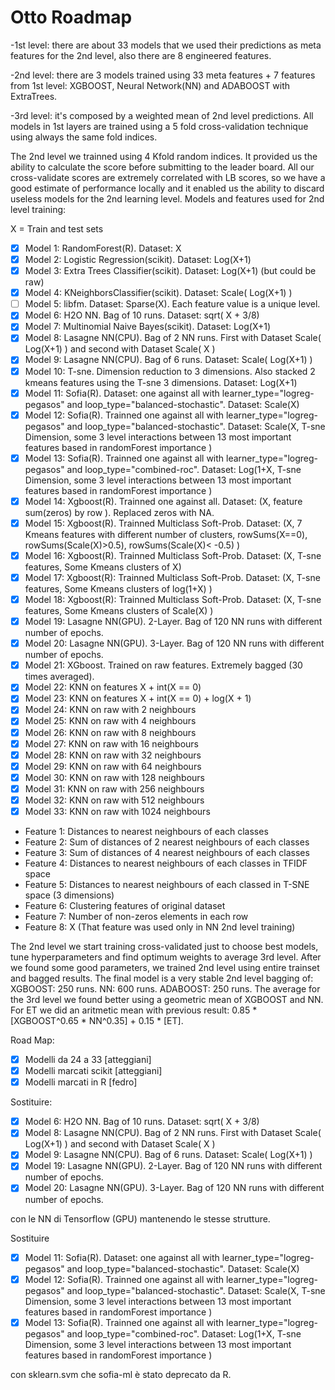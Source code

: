 # Otto Roadmap

-1st level: there are about 33 models that we used their predictions as meta features for the 2nd level, also there are 8 engineered features.

-2nd level: there are 3 models trained using 33 meta features + 7 features from 1st level: XGBOOST, Neural Network(NN) and ADABOOST with ExtraTrees.

-3rd level: it's composed by a weighted mean of 2nd level predictions.
All models in 1st layers are trained using a 5 fold cross-validation technique using always the same fold indices.

The 2nd level we trainned using 4 Kfold random indices. It provided us the ability to calculate the score before submitting to the leader board. All our cross-validate scores are extremely correlated with LB scores, so we have a good estimate of performance locally and it enabled us the ability to discard useless models for the 2nd learning level.
Models and features used for 2nd level training:

X = Train and test sets
+ [x] Model 1: RandomForest(R). Dataset: X
+ [x] Model 2: Logistic Regression(scikit). Dataset: Log(X+1)
+ [x] Model 3: Extra Trees Classifier(scikit). Dataset: Log(X+1) (but could be raw)
+ [x] Model 4: KNeighborsClassifier(scikit). Dataset: Scale( Log(X+1) )
+ [ ] Model 5: libfm. Dataset: Sparse(X). Each feature value is a unique level.
+ [x] Model 6: H2O NN. Bag of 10 runs. Dataset: sqrt( X + 3/8) 
+ [x] Model 7: Multinomial Naive Bayes(scikit). Dataset: Log(X+1)
+ [x] Model 8: Lasagne NN(CPU). Bag of 2 NN runs. First with Dataset Scale( Log(X+1) ) and second with Dataset Scale( X )
+ [x] Model 9: Lasagne NN(CPU). Bag of 6 runs. Dataset: Scale( Log(X+1) )
+ [x] Model 10: T-sne. Dimension reduction to 3 dimensions. Also stacked 2 kmeans features using the T-sne 3 dimensions. Dataset: Log(X+1)
+ [x] Model 11: Sofia(R). Dataset: one against all with learner_type="logreg-pegasos" and loop_type="balanced-stochastic". Dataset: Scale(X)
+ [x] Model 12: Sofia(R). Trainned one against all with learner_type="logreg-pegasos" and loop_type="balanced-stochastic". Dataset: Scale(X, T-sne Dimension, some 3 level interactions between 13 most important features based in randomForest importance )
+ [x] Model 13: Sofia(R). Trainned one against all with learner_type="logreg-pegasos" and loop_type="combined-roc". Dataset: Log(1+X, T-sne Dimension, some 3 level interactions between 13 most important features based in randomForest importance )
+ [x] Model 14: Xgboost(R). Trainned one against all. Dataset: (X, feature sum(zeros) by row ). Replaced zeros with NA. 
+ [x] Model 15: Xgboost(R). Trainned Multiclass Soft-Prob. Dataset: (X, 7 Kmeans features with different number of clusters, rowSums(X==0), rowSums(Scale(X)>0.5), rowSums(Scale(X)< -0.5) )
+ [x] Model 16: Xgboost(R). Trainned Multiclass Soft-Prob. Dataset: (X, T-sne features, Some Kmeans clusters of X)
+ [x] Model 17: Xgboost(R): Trainned Multiclass Soft-Prob. Dataset: (X, T-sne features, Some Kmeans clusters of log(1+X) )
+ [x] Model 18: Xgboost(R): Trainned Multiclass Soft-Prob. Dataset: (X, T-sne features, Some Kmeans clusters of Scale(X) )
+ [x] Model 19: Lasagne NN(GPU). 2-Layer. Bag of 120 NN runs with different number of epochs.
+ [x] Model 20: Lasagne NN(GPU). 3-Layer. Bag of 120 NN runs with different number of epochs.
+ [x] Model 21: XGboost. Trained on raw features. Extremely bagged (30 times averaged).
+ [x] Model 22: KNN on features X + int(X == 0)
+ [x] Model 23: KNN on features X + int(X == 0) + log(X + 1)
+ [x] Model 24: KNN on raw with 2 neighbours 
+ [x] Model 25: KNN on raw with 4 neighbours
+ [x] Model 26: KNN on raw with 8 neighbours
+ [x] Model 27: KNN on raw with 16 neighbours
+ [x] Model 28: KNN on raw with 32 neighbours
+ [x] Model 29: KNN on raw with 64 neighbours
+ [x] Model 30: KNN on raw with 128 neighbours
+ [x] Model 31: KNN on raw with 256 neighbours
+ [x] Model 32: KNN on raw with 512 neighbours
+ [x] Model 33: KNN on raw with 1024 neighbours

+ Feature 1: Distances to nearest neighbours of each classes
+ Feature 2: Sum of distances of 2 nearest neighbours of each classes
+ Feature 3: Sum of distances of 4 nearest neighbours of each classes
+ Feature 4: Distances to nearest neighbours of each classes in TFIDF space
+ Feature 5: Distances to nearest neighbours of each classed in T-SNE space (3 dimensions)
+ Feature 6: Clustering features of original dataset
+ Feature 7: Number of non-zeros elements in each row
+ Feature 8: X (That feature was used only in NN 2nd level training)

The 2nd level we start training cross-validated just to choose best models, tune hyperparameters and find optimum weights to average 3rd level.
After we found some good parameters, we trained 2nd level using entire trainset and bagged results.
The final model is a very stable 2nd level bagging of:
XGBOOST: 250 runs.
NN: 600 runs.
ADABOOST: 250 runs.
The average for the 3rd level we found better using a geometric mean of XGBOOST and NN. For ET we did an aritmetic mean with previous result: 0.85 * [XGBOOST^0.65 * NN^0.35] + 0.15 * [ET].


Road Map:
+ [x] Modelli da 24 a 33 [atteggiani]
+ [x] Modelli marcati scikit [atteggiani]
+ [x] Modelli marcati in R [fedro]

Sostituire:

+ [x] Model 6: H2O NN. Bag of 10 runs. Dataset: sqrt( X + 3/8) 
+ [x] Model 8: Lasagne NN(CPU). Bag of 2 NN runs. First with Dataset Scale( Log(X+1) ) and second with Dataset Scale( X )
+ [x] Model 9: Lasagne NN(CPU). Bag of 6 runs. Dataset: Scale( Log(X+1) )
+ [x] Model 19: Lasagne NN(GPU). 2-Layer. Bag of 120 NN runs with different number of epochs.
+ [x] Model 20: Lasagne NN(GPU). 3-Layer. Bag of 120 NN runs with different number of epochs.

con le NN di Tensorflow (GPU) mantenendo le stesse strutture.

Sostituire

+ [x] Model 11: Sofia(R). Dataset: one against all with learner_type="logreg-pegasos" and loop_type="balanced-stochastic". Dataset: Scale(X)
+ [x] Model 12: Sofia(R). Trainned one against all with learner_type="logreg-pegasos" and loop_type="balanced-stochastic". Dataset: Scale(X, T-sne Dimension, some 3 level interactions between 13 most important features based in randomForest importance )
+ [x] Model 13: Sofia(R). Trainned one against all with learner_type="logreg-pegasos" and loop_type="combined-roc". Dataset: Log(1+X, T-sne Dimension, some 3 level interactions between 13 most important features based in randomForest importance )

con sklearn.svm che sofia-ml è stato deprecato da R.
